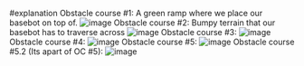 #explanation
Obstacle course #1: A green ramp where we place our basebot on top of.
![image](https://github.com/user-attachments/assets/183cb765-40b7-4760-bb6d-ec35266cfe22)
Obstacle course #2: Bumpy terrain that our basebot has to traverse across
![image](https://github.com/user-attachments/assets/ec8f1ea2-76fb-4d8e-89a6-bbcd2f5afa86)
Obstacle course #3: 
![image](https://github.com/user-attachments/assets/c4900af8-7dd5-4758-a470-6b024f08c029)
Obstacle course #4: 
![image](https://github.com/user-attachments/assets/d0291ed6-bd98-4579-b62f-eb9d3f23e9a1)
Obstacle course #5: 
![image](https://github.com/user-attachments/assets/5d28c01f-5f2f-4c8e-b17a-e5b6f76f4841)
Obstacle course #5.2 (Its apart of OC #5):
![image](https://github.com/user-attachments/assets/6d9cd434-2236-4afc-b0c1-d7ea6a14d146)
